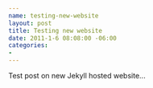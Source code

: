 ```yaml
--- 
name: testing-new-website
layout: post
title: Testing new website
date: 2011-1-6 08:08:00 -06:00
categories: 
-
---
```



Test post on new Jekyll hosted website...
